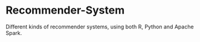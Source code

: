 # Recommender-System
Different kinds of recommender systems, using both R, Python and Apache Spark.
